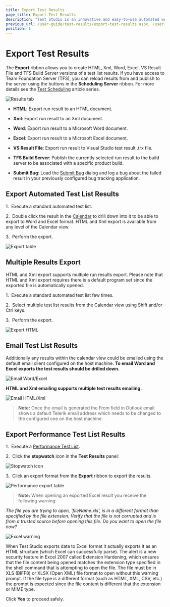 ```yaml
---
title: Export Test Results
page_title: Export Test Results
description: "Test Studio is an innovative and easy-to-use automated web, WPF and load testing solution. Test Studio tests support essential technologies like ASP.NET AJAX, Silverlight, PHP and MVC. HTML5, Testing framework, functional testing, performance testing, load testing, exploratory testing, manual testing."
previous_url: /user-guide/test-results/export-test-results.aspx, /user-guide/test-results/export-test-results, /getting-started/test-results/export-test-results
position: 1
---
```

# Export Test Results

The **Export** ribbon allows you to create HTML, Xml, Word, Excel, VS Result File and TFS Build Server versions of a test list results. If you have access to Team Foundation Server (TFS), you can  reload results from and publish to the server using the buttons in the **Scheduling Server** ribbon. For more details see the <a href="/features/scheduling-test-runs/Overview" target="_blank">Test Scheduling</a> article series.

![Results tab][1]

* **HTML**: Export run result to an HTML document.

* **Xml**: Export run result to an Xml document.

* **Word**: Export run result to a Microsoft Word document.

* **Excel**: Export run result to a Microsoft Excel document.

* **VS Result File**: Export run result to Visual Studio test result .trx file.

* **TFS Build Server**: Publish the currently selected run result to the build server to be associated with a specific product build.

* **Submit Bug**: Load the <a href="/features/integration/bug-tracking/submit-bug" target="_blank">Submit Bug</a> dialog and log a bug about the failed result in your previously configured bug tracking application.

## Export Automated Test List Results

1.&nbsp; Execute a standard automated test list.

2.&nbsp; Double click the result in the <a href="calendar" target="_blank">Calendar</a> to drill down into it to be able to export to Word and Excel format. HTML and Xml export is  available from any level of the Calendar view. 

3.&nbsp; Perform the export.

![Export table][2]

## Multiple Results Export

HTML and Xml export supports multiple run results export. Please note that HTML and Xml export requires there is a default program set since the exported file is automatically opened. 

1.&nbsp; Execute a standard automated test list few times. 

2.&nbsp;  Select multiple test list results from the Calendar view using Shift and/or Ctrl keys. 

3.&nbsp;  Perform the export.

![Export HTML][6]

## Email Test List Results

Additionally any results within the calendar view could be emailed using the default email client configured on the host machine. **To email Word and Excel exports the test results should be drilled down.** 

![Email Word/Excel][7]

**HTML and Xml emailing supports multiple test results emailing.**

![Email HTML/Xml][8]

>**Note:** Once the email is generated the From field in Outlook email shows a default Telerik email address which needs to be changed to the configured one on the host machine.  

## Export Performance Test List Results

1.&nbsp; Execute a <a href="/getting-started/test-execution/test-lists-type-standalone" target="_blank">Performance Test List</a>.

2.&nbsp; Click the **stopwatch** icon in the **Test Results** panel:

![Stopwatch icon][3]

3.&nbsp; Click an export format from the **Export** ribbon to export the results.

![Performance export table][4]

>**Note:** When opening an exported Excel result you receive the following warning:

*The file you are trying to open, 'fileName.xls', is in a different format than specified by the file extension. Verify that the file is not corrupted and is from a trusted source before opening this file. Do you want to open the file now?*

![Excel warning][5]

When Test Studio exports data to Excel format it actually exports it as an HTML structure (which Excel can successfully parse). The alert is a new security feature in Excel 2007 called Extension Hardening, which ensures that the file content being opened matches the extension type specified in the shell command that is attempting to open the file. The file must be in XLS (BIFF8) or XLSX (Open XML) file format to open without this warning prompt. If the file type is a different format (such as HTML, XML, CSV, etc.) the prompt is expected since the file content is different that the extension or MIME type.

Click **Yes** to proceed safely.

[1]: /img/general-information/test-results/export-test-results/fig1.png
[2]: /img/general-information/test-results/export-test-results/fig2.png
[3]: /img/general-information/test-results/export-test-results/fig3.png
[4]: /img/general-information/test-results/export-test-results/fig4.png
[5]: /img/general-information/test-results/export-test-results/fig5.png
[6]: /img/general-information/test-results/export-test-results/fig6.png
[7]: /img/general-information/test-results/export-test-results/fig7.png
[8]: /img/general-information/test-results/export-test-results/fig8.png
